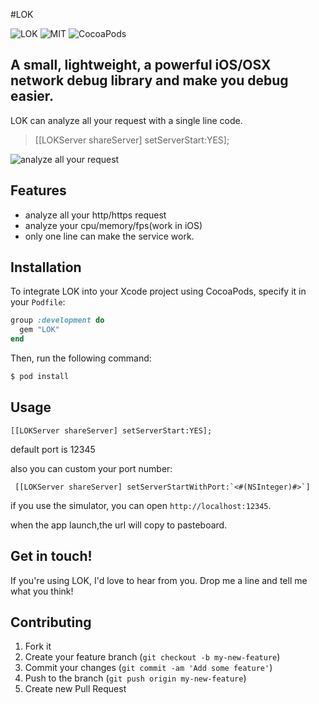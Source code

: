 #LOK

![LOK](https://img.shields.io/badge/LOK-0.0.1-red.svg)
![MIT](https://img.shields.io/github/license/mashape/apistatus.svg)
![CocoaPods](https://img.shields.io/cocoapods/p/AFNetworking.svg?style=flat-square)


## A small, lightweight, a powerful iOS/OSX network debug library and make you debug easier.

LOK can analyze all your request with a single line code.
> [[LOKServer shareServer] setServerStart:YES];


![analyze all your request](http://ww2.sinaimg.cn/large/94053c2dgw1ezs5od47l4j20xc0gv77b.jpg)

## Features


* analyze all your http/https request
* analyze your cpu/memory/fps(work in iOS)
* only one line can make the service work.

## Installation
To integrate LOK into your Xcode project using CocoaPods, specify it in your `Podfile`:

```ruby
group :development do
  gem "LOK"
end
```


Then, run the following command:

```bash
$ pod install
```

## Usage

```objc
[[LOKServer shareServer] setServerStart:YES];
```

default port is 12345

also you can custom your port number:

```objc
 [[LOKServer shareServer] setServerStartWithPort:`<#(NSInteger)#>`]
```

if you use the simulator, you can open `http://localhost:12345`.

when the app launch,the url will copy to pasteboard.


## Get in touch!

If you're using LOK, I'd love to hear from you. Drop me a line and tell me what you think!

## Contributing

1. Fork it
2. Create your feature branch (`git checkout -b my-new-feature`)
3. Commit your changes (`git commit -am 'Add some feature'`)
4. Push to the branch (`git push origin my-new-feature`)
5. Create new Pull Request